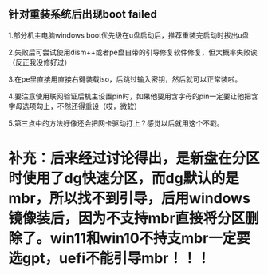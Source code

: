 ## 针对重装系统后出现boot failed
1.部分机主电脑windows boot优先级在u盘启动后，推荐重装完启动时拔出u盘

2.失败后可尝试使用dism++或者pe盘自带的引导修复软件修复，但大概率失败诶（反正我没修好过）

3.在pe里直接用直接右键装载iso，后跳过输入密钥，然后就可以正常装啦。

4.要注意使用联网验证后机主设置pin时，如果他要用含字母的pin一定要让他把含字母选项勾上，不然还得重设（哎，微软）

5.第三点中的方法好像还会把网卡驱动打上？感觉以后就用这个不戳。

# 补充：后来经过讨论得出，是新盘在分区时使用了dg快速分区，而dg默认的是mbr，所以找不到引导，后用windows镜像装后，因为不支持mbr直接将分区删除了。win11和win10不持支mbr一定要选gpt，uefi不能引导mbr！！！